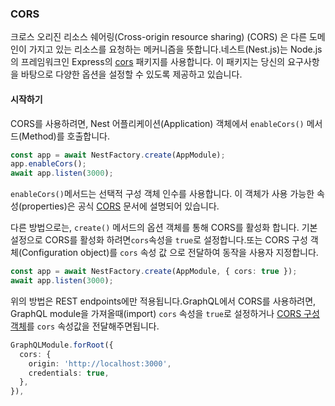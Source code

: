 ### CORS

크로스 오리진 리소스 쉐어링(Cross-origin resource sharing) (CORS) 은 다른 도메인이 가지고 있는 리소스를 요청하는 메커니즘을 뜻합니다.네스트(Nest.js)는 Node.js의 프레임워크인 Express의  [cors](https://github.com/expressjs/cors) 패키지를 사용합니다. 이 패키지는 당신의 요구사항을 바탕으로 다양한 옵션을 설정할 수 있도록 제공하고 있습니다.

#### 시작하기

CORS를 사용하려면, Nest 어플리케이션(Application) 객체에서 `enableCors()` 메서드(Method)를 호출합니다.

```typescript
const app = await NestFactory.create(AppModule);
app.enableCors();
await app.listen(3000);
```

`enableCors()`메서드는 선택적 구성 객체 인수를 사용합니다. 이 객체가 사용 가능한 속성(properties)은 공식 [CORS](https://github.com/expressjs/cors#configuration-options) 문서에 설명되어 있습니다.

다른 방법으로는, `create()` 메서드의 옵션 객체를 통해 CORS를 활성화 합니다. 기본 설정으로 CORS를 활성화 하려면`cors`속성을 <code>true</code>로 설정합니다.또는 <a>CORS 구성 객체</a>(Configuration object)를 <code>cors</code> 속성 값 으로 전달하여 동작을 사용자 지정합니다.

```typescript
const app = await NestFactory.create(AppModule, { cors: true });
await app.listen(3000);
```

위의 방법은 REST endpoints에만 적용됩니다.GraphQL에서 CORS를 사용하려면, GraphQL module을 가져올때(import) <code>cors</code> 속성을 `true`로 설정하거나 [CORS 구성 객체](https://github.com/expressjs/cors#configuration-options)를 `cors` 속성값을  전달해주면됩니다.

```typescript
GraphQLModule.forRoot({
  cors: {
    origin: 'http://localhost:3000',
    credentials: true,
  },
}),
```
